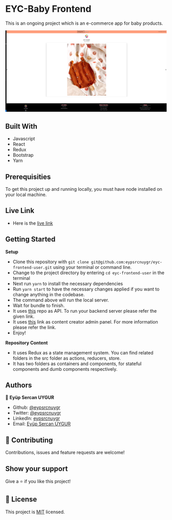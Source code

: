 # EYC-Baby Frontend

This is an ongoing project which is an e-commerce app for baby products.

![screenshot](./public/screenshotEyc.png)<br>

## Built With

- Javascript
- React
- Redux
- Bootstrap
- Yarn

## Prerequisities

To get this project up and running locally, you must have node installed on your local machine.

## Live Link

- Here is the [live link](https://www.eycbaby.com.tr/)

## Getting Started

**Setup**

- Clone this repository with ```git clone git@github.com:eypsrcnuygr/eyc-frontend-user.git``` using your terminal or command line.<br>
- Change to the project directory by entering ```cd eyc-frontend-user``` in the terminal<br>
- Next run ```yarn``` to install the necessary dependencies<br>
- Run ```yarn start``` to have the necessary changes applied if you want to change anything in the codebase.<br>
- The command above will run the local server.<br>
- Wait for bundle to finish.<br>
- It uses [this](https://github.com/eypsrcnuygr/EYC_API) repo as API. To run your backend server please refer the given link.
- It uses [this](https://github.com/eypsrcnuygr/eyc-frontend-admin) link as content creator admin panel. For more information please refer the link.
- Enjoy!<br>

**Repository Content**

- It uses Redux as a state management system. You can find related folders in the src folder as actions, reducers, store.
- It has two folders as containers and components, for stateful components and dumb components respectively.

## Authors

👤 **Eyüp Sercan UYGUR**

-   Github: [@eypsrcnuygr](https://github.com/eypsrcnuygr)
-   Twitter: [@eypsrcnuygr](https://twitter.com/eypsrcnuygr)
-   LinkedIn: [eypsrcnuygr](https://www.linkedin.com/in/eypsrcnuygr/)
-   Email: [Eyüp Sercan UYGUR](sercanuygur@gmail.com)


## 🤝 Contributing

Contributions, issues and feature requests are welcome!

## Show your support

Give a ⭐️ if you like this project!


## 📝 License

This project is [MIT](https://github.com/git/git-scm.com/blob/master/MIT-LICENSE.txt) licensed.
